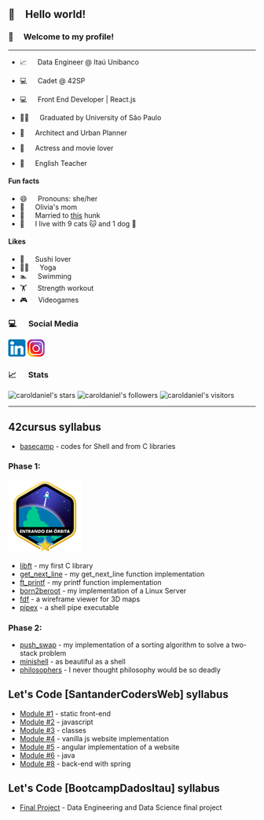 ## 👋&emsp;Hello world!
### :purple_heart:&emsp; Welcome to my profile!

---

- 📈	&emsp; Data Engineer @ Itaú Unibanco <br>
- 💻	&emsp; Cadet @ 42SP <br>
- 💻	&emsp; Front End Developer | React.js <br>

- 👩‍🎓	&emsp; Graduated by University of São Paulo <br>
- :triangular_ruler: 	&emsp; Architect and Urban Planner <br>
- :movie_camera: 	&emsp; Actress and movie lover <br>
- 🏫 &emsp; English Teacher <br>


#### Fun facts
- 😄 &emsp; Pronouns: she/her
- :girl: &emsp; Olivia's mom
- :ring: &emsp; Married to [this](https://github.com/HCastanha) hunk
- :paw_prints: &emsp; I live with 9 cats :cat: and 1 dog :dog:

#### Likes
-  :chopsticks: &emsp; Sushi lover
-  :ok_woman: &emsp; Yoga
-  :swimmer: &emsp; Swimming
-  :weight_lifting: &emsp; Strength workout
-  :video_game: &emsp; Videogames

### :computer: &emsp; Social Media

[![LinkedIn][4.1]][4.2]		[![Instagram][2.1]][2.2]
<!-- Icons -->

[2.1]: https://github.com/caroldaniel/caroldaniel-utils/blob/afac2b0137c737baad6cd09c10d534f250c6b862/Instagram_icon.png
[4.1]: https://github.com/caroldaniel/caroldaniel-utils/blob/afac2b0137c737baad6cd09c10d534f250c6b862/linkedin_scale.png

<!-- Links to your social media accounts -->

[2.2]: https://www.instagram.com/arq.carolinadaniel/
[4.2]: https://www.linkedin.com/in/carolinadaniel/

### :chart_with_upwards_trend: &emsp; Stats

<p align="left">
    <img alt="caroldaniel's stars" src="https://img.shields.io/github/stars/caroldaniel?color=blue" />
    <img alt="caroldaniel's followers" src="https://img.shields.io/github/followers/caroldaniel?color=blue" />
    <img alt="caroldaniel's visitors" src="https://komarev.com/ghpvc/?username=caroldaniel&color=blue&style=flat&label=visitors" />		
</p>

---

## 42cursus syllabus
- [basecamp](https://github.com/caroldaniel/42sp-piscine_Basecamp-june2021/) - codes for Shell and from C libraries

### Phase 1:
<img alt="42 Phase One" src="https://github.com/caroldaniel/caroldaniel-utils/blob/694d4e6dd88e52b73b5c00dcd52bbe9ae2bec48f/phase_onem.png" />

- [libft](https://github.com/caroldaniel/42sp-cursus_libft/) - my first C library
- [get_next_line](https://github.com/caroldaniel/42sp-cursus-get_next_line/) - my get_next_line function implementation
- [ft_printf](https://github.com/caroldaniel/42sp-cursus-printf/) - my printf function implementation
- [born2beroot](https://github.com/caroldaniel/42sp-cursus-born2beroot/) - my implementation of a Linux Server
- [fdf](https://github.com/caroldaniel/42sp-cursus-fdf/) - a wireframe viewer for 3D maps
- [pipex](https://github.com/caroldaniel/42sp-cursus-pipex/) - a shell pipe executable

### Phase 2:

- [push_swap](https://github.com/caroldaniel/42sp-cursus-push_swap/) - my implementation of a sorting algorithm to solve a two-stack problem
- [minishell](https://github.com/caroldaniel/42sp-cursus-minishell/) - as beautiful as a shell
- [philosophers](https://github.com/caroldaniel/42sp-cursus-philosophers/) - I never thought philosophy would be so deadly


## Let's Code [SantanderCodersWeb] syllabus
- [Module #1](https://github.com/caroldaniel/LetsCode-WebProgramming-Module1) - static front-end
- [Module #2](https://github.com/caroldaniel/LetsCode-WebProgramming-Module2) - javascript
- [Module #3](https://github.com/caroldaniel/LetsCode-WebProgramming-Module3) - classes 
- [Module #4](https://github.com/caroldaniel/LetsCode-WebProgramming-Module4) - vanilla js website implementation
- [Module #5](https://github.com/caroldaniel/LetsCode-WebProgramming-Module5) - angular implementation of a website
- [Module #6](https://github.com/caroldaniel/LetsCode-WebProgramming-Module6) - java
- [Module #8](https://github.com/caroldaniel/LetsCode-WebProgramming-Module8) - back-end with spring

## Let's Code [BootcampDadosItau] syllabus
- [Final Project](https://github.com/caroldaniel/LetsCode-BootcampDados-ProjetoFinal) - Data Engineering and Data Science final project
